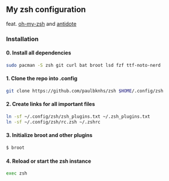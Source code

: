 ## My zsh configuration

feat. [oh-my-zsh](https://github.com/ohmyzsh/ohmyzsh) and [antidote](https://github.com/mattmc3/antidote)

### Installation

#### 0. Install all dependencies

```bash
sudo pacman -S zsh git curl bat broot lsd fzf ttf-noto-nerd
```

#### 1. Clone the repo into .config

```bash
git clone https://github.com/paulbknhs/zsh $HOME/.config/zsh
```

#### 2. Create links for all important files 

```bash
ln -sf ~/.config/zsh/zsh_plugins.txt ~/.zsh_plugins.txt
ln -sf ~/.config/zsh/rc.zsh ~/.zshrc
```

#### 3. Initialize broot and other plugins

```bash
$ broot
```

#### 4. Reload or start the zsh instance

```bash
exec zsh
```
